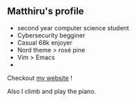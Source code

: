 ## Matthiru's profile

- second year computer science student
- Cybersecurity begginer
- Casual 68k enjoyer
- Nord theme > rosé pine
- Vim > Emacs
- 

Checkout [my website](https://matthieuporte.github.io) !

Also I climb and play the piano.
